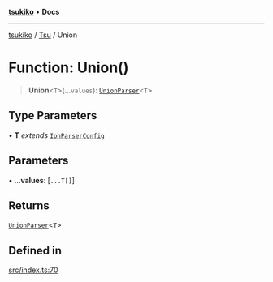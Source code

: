 [**tsukiko**](../../../README.md) • **Docs**

***

[tsukiko](../../../README.md) / [Tsu](../README.md) / Union

# Function: Union()

> **Union**\<`T`\>(...`values`): [`UnionParser`](../../../classes/UnionParser.md)\<`T`\>

## Type Parameters

• **T** *extends* [`IonParserConfig`](../../../type-aliases/IonParserConfig.md)

## Parameters

• ...**values**: [`...T[]`]

## Returns

[`UnionParser`](../../../classes/UnionParser.md)\<`T`\>

## Defined in

[src/index.ts:70](https://github.com/BIYUEHU/tsukiko/blob/eb4b04a16e9c40909bed9d6503bd49914851f300/src/index.ts#L70)
